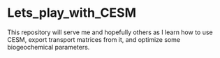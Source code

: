 # Lets_play_with_CESM
This repository will serve me and hopefully others as I learn how to use CESM, export transport matrices from it, and optimize some biogeochemical parameters.
